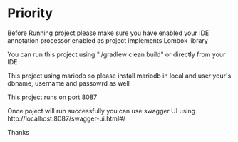 # Priority

Before Running project please make sure you have enabled your IDE annotation processor enabled as project implements Lombok library

You can run this project using "./gradlew clean build" or directly from your IDE

This project using mariodb so please install mariodb in local and user your's dbname, username and passowrd as well

This project runs on port 8087

Once poject will run successfully you can use swagger UI using http://localhost:8087/swagger-ui.html#/

Thanks
